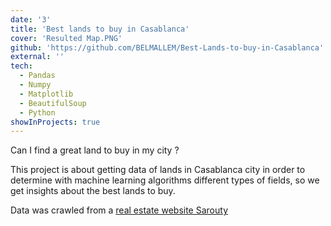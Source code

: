 ```yaml
---
date: '3'
title: 'Best lands to buy in Casablanca'
cover: 'Resulted Map.PNG'
github: 'https://github.com/BELMALLEM/Best-Lands-to-buy-in-Casablanca'
external: ''
tech:
  - Pandas
  - Numpy
  - Matplotlib
  - BeautifulSoup
  - Python
showInProjects: true
---
```


Can I find a great land to buy in my city ?

This project is about getting data of lands in Casablanca city in order to determine with machine learning algorithms different types of fields, so we get insights about the best lands to buy.

Data was crawled from a [real estate website Sarouty](https://www.sarouty.ma)
